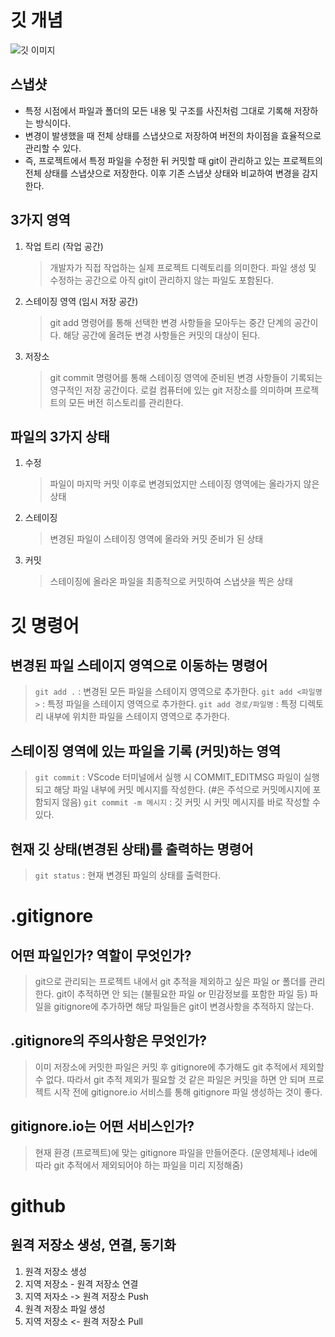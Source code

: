 # 깃 개념

![깃 이미지](https://encrypted-tbn0.gstatic.com/images?q=tbn:ANd9GcT2aRJR6dWUGsjhkUzKkGp-3787npBEJcJblg&s)

## 스냅샷

-   특정 시점에서 파일과 폴더의 모든 내용 및 구조를 사진처럼 그대로 기록해 저장하는 방식이다.
-   변경이 발생했을 때 전체 상태를 스냅샷으로 저장하여 버전의 차이점을 효율적으로 관리할 수 있다.
-   즉, 프로젝트에서 특정 파일을 수정한 뒤 커밋할 때 git이 관리하고 있는 프로젝트의 전체 상태를 스냅샷으로 저장한다. 이후 기존 스냅샷 상태와 비교하여 변경을 감지한다.

## 3가지 영역

1. 작업 트리 (작업 공간)
    > 개발자가 직접 작업하는 실제 프로젝트 디렉토리를 의미한다.
    > 파일 생성 및 수정하는 공간으로 아직 git이 관리하지 않는 파일도 포함된다.
2. 스테이징 영역 (임시 저장 공간)
    > git add 명령어를 통해 선택한 변경 사항들을 모아두는 중간 단계의 공간이다.
    > 해당 공간에 올려둔 변경 사항들은 커밋의 대상이 된다.
3. 저장소
    > git commit 명령어를 통해 스테이징 영역에 준비된 변경 사항들이 기록되는 영구적인 저장 공간이다.
    > 로컬 컴퓨터에 있는 git 저장소를 의미하며 프로젝트의 모든 버전 히스토리를 관리한다.

## 파일의 3가지 상태

1. 수정
    > 파일이 마지막 커밋 이후로 변경되었지만 스테이징 영역에는 올라가지 않은 상태
2. 스테이징
    > 변경된 파일이 스테이징 영역에 올라와 커밋 준비가 된 상태
3. 커밋
    > 스테이징에 올라온 파일을 최종적으로 커밋하여 스냅샷을 찍은 상태

# 깃 명령어

## 변경된 파일 스테이지 영역으로 이동하는 명령어

> `git add .` : 변경된 모든 파일을 스테이지 영역으로 추가한다.
> `git add <파일명>` : 특정 파일을 스테이지 영역으로 추가한다.
> `git add 경로/파일명` : 특정 디렉토리 내부에 위치한 파일을 스테이지 영역으로 추가한다.

## 스테이징 영역에 있는 파일을 기록 (커밋)하는 영역

> `git commit` : VScode 터미널에서 실행 시 COMMIT_EDITMSG 파일이 실행되고 해당 파일 내부에 커밋 메시지를 작성한다. (#은 주석으로 커밋메시지에 포함되지 않음)
> `git commit -m 메시지` : 깃 커밋 시 커밋 메시지를 바로 작성할 수 있다.

## 현재 깃 상태(변경된 상태)를 출력하는 명령어

> `git status` : 현재 변경된 파일의 상태를 출력한다.

# .gitignore

## 어떤 파일인가? 역할이 무엇인가?

> git으로 관리되는 프로젝트 내에서 git 추적을 제외하고 싶은 파일 or 폴더를 관리한다.
> git이 추적하면 안 되는 (불필요한 파일 or 민감정보를 포함한 파일 등) 파일을 gitignore에 추가하면 해당 파일들은 git이 변경사항을 추적하지 않는다.

## .gitignore의 주의사항은 무엇인가?

> 이미 저장소에 커밋한 파일은 커밋 후 gitignore에 추가해도 git 추적에서 제외할 수 없다.
> 따라서 git 추적 제외가 필요할 것 같은 파일은 커밋을 하면 안 되며 프로젝트 시작 전에 gitignore.io 서비스를 통해 gitignore 파일 생성하는 것이 좋다.

## gitignore.io는 어떤 서비스인가?

> 현재 환경 (프로젝트)에 맞는 gitignore 파일을 만들어준다. (운영체제나 ide에 따라 git 추적에서 제외되어야 하는 파일을 미리 지정해줌)

# github

## 원격 저장소 생성, 연결, 동기화

1. 원격 저장소 생성
2. 지역 저장소 - 원격 저장소 연결
3. 지역 저자소 -> 원격 저장소 Push
4. 원격 저장소 파일 생성
5. 지역 저장소 <- 원격 저장소 Pull
